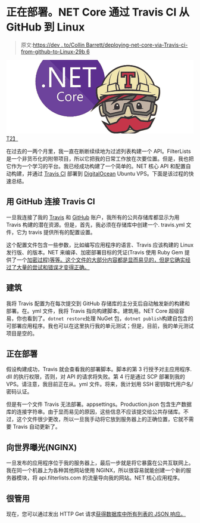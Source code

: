 # 正在部署。NET Core 通过 Travis CI 从 GitHub 到 Linux

> 原文:[https://dev . to/Collin Barrett/deploying-net-core-via-Travis-ci-from-github-to-Linux-29b 6](https://dev.to/collinbarrett/deploying-net-core-via-travis-ci-from-github-to-linux-29b6)

[![.NET Core with Travis CI](img/635918d3d435a58e57b1053b03acf297.png)T2】](https://collinmbarrett.com/deploy-dotnet-core-travis-github-linux/)

在过去的一两个月里，我一直在断断续续地为过滤列表构建一个 API。FilterLists 是一个非货币化的附带项目，所以它把我的日常工作放在次要位置。但是，我也把它作为一个学习的平台。我已经成功构建了一个简单的。NET 核心 API 和配置自动构建，并通过 [Travis CI](https://travis-ci.org/collinbarrett/FilterLists) 部署到 [DigitalOcean](https://www.digitalocean.com) Ubuntu VPS。下面是该过程的快速总结。

## 用 GitHub 连接 Travis CI

一旦我连接了我的 [Travis](https://travis-ci.org/) 和 [GitHub](https://github.com/) 账户，我所有的公共存储库都显示为用 Travis 构建的潜在资源。但是，首先，我必须在存储库中创建一个. travis.yml 文件，它为 travis 提供所有的配置设置。

这个配置文件包含一些参数，比如编写应用程序的语言、Travis 应该构建的 Linux 发行版、的版本。NET 来编译、加密部署目标的凭证(Travis 使用 Ruby Gem 提供了一个[加密过程)等等。这个文件的大部分内容都是显而易见的，但是它确实经过了大量的尝试和错误才变得正确。](https://docs.travis-ci.com/user/encryption-keys/)

## 建筑

我将 Travis 配置为在每次提交到 GitHub 存储库的主分支后自动触发新的构建和部署。在。yml 文件，我将 Travis 指向构建脚本。建筑用。NET Core 超级容易，你也看到了。`dotnet restore`处理 NuGet 包，`dotnet publish`构建自包含的可部署应用程序。我也可以在这里执行我的单元测试；但是，目前，我的单元测试项目是空的。

## 正在部署

假设构建成功，Travis 就会查看我的部署脚本。脚本的第 3 行授予对主应用程序. dll 的执行权限，否则，对 API 的请求将失败。第 4 行是通过 SCP 部署到我的 VPS。请注意，我目前正在从。yml 文件。将来，我计划用 SSH 密钥取代用户名/密码认证。

但是有一个文件 Travis 无法部署。appsettings。Production.json 包含生产数据库的连接字符串。由于显而易见的原因，这些信息不应该提交给公共存储库。不过，这个文件很少更改，所以一旦我手动将它放到服务器上的正确位置，它就不需要 Travis 自动更新了。

## 向世界曝光(NGINX)

一旦发布的应用程序位于我的服务器上，最后一步就是将它暴露在公共互联网上。我在同一个机器上为各种其他网站使用 NGINX，所以很容易就能创建一个新的服务器模块，将 api.filterlists.com 的流量导向我的网站。NET 核心应用程序。

## 很管用

现在，您可以通过发出 HTTP Get 请求[获得数据库中所有列表的 JSON 响应。](https://filterlists.com/api/v1/lists)
